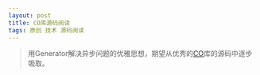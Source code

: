 ```yaml
---
layout: post
title: CO库源码阅读
tags: 原创 技术 源码阅读
---
```


> 用Generator解决异步问题的优雅思想，期望从优秀的[CO](https://github.com/tj/co)库的源码中逐步吸取。